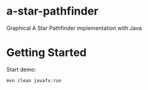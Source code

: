 # a-star-pathfinder
Graphical A Star Pathfinder implementation with Java

# Getting Started

Start demo:
``` zsh
mvn clean javafx:run
```